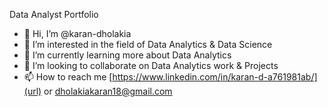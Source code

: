 Data Analyst Portfolio

- 👋 Hi, I’m @karan-dholakia
- 👀 I’m interested in the field of Data Analytics & Data Science
- 🌱 I’m currently learning more about Data Analytics
- 💞️ I’m looking to collaborate on Data Analytics work & Projects 
- 📫 How to reach me [https://www.linkedin.com/in/karan-d-a761981ab/](url) or dholakiakaran18@gmail.com

<!---
karan-dholakia/karan-dholakia is a ✨ special ✨ repository because its `README.md` (this file) appears on your GitHub profile.
You can click the Preview link to take a look at your changes.
--->

